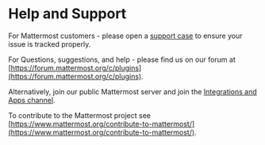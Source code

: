 # Help and Support

For Mattermost customers - please open a [support case](https://mattermost.zendesk.com/hc/en-us/requests/new) to ensure your issue is tracked properly.

For Questions, suggestions, and help - please find us on our forum at [https://forum.mattermost.org/c/plugins](https://forum.mattermost.org/c/plugins).

Alternatively, join our public Mattermost server and join the [Integrations and Apps channel](https://community-daily.mattermost.com/core/channels/integrations).

To contribute to the Mattermost project see [https://www.mattermost.org/contribute-to-mattermost/](https://www.mattermost.org/contribute-to-mattermost/).
